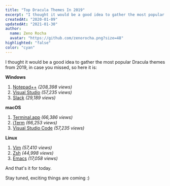 ```yaml
---
title: "Top Dracula Themes In 2019"
excerpt: "I thought it would be a good idea to gather the most popular Dracula themes from 2019, in case you missed, so here it is."
createdAt: "2020-01-09"
updatedAt: "2021-01-30"
author:
  name: Zeno Rocha
  avatar: "https://github.com/zenorocha.png?size=48"
highlighted: "false"
color: "cyan"
---
```


I thought it would be a good idea to gather the most popular Dracula themes from 2019, in case you missed, so here it is:

**Windows**

1. [Notepad++](/notepad-plus-plus) _(208,398 views)_
2. [Visual Studio](/visual-studio) _(57,235 views)_
3. [Slack](/slack) _(29,189 views)_

**macOS**

1. [Terminal.app](/terminal) _(66,386 views)_
2. [iTerm](/iterm) _(66,253 views)_
3. [Visual Studio Code](/visual-studio-code) _(57,235 views)_

**Linux**

1. [Vim](/vim) _(57,410 views)_
2. [Zsh](/zsh) _(44,998 views)_
3. [Emacs](/emacs) _(17,058 views)_

And that's it for today.

Stay tuned, exciting things are coming :)
